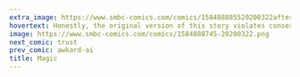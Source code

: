 ```yaml
---
extra_image: https://www.smbc-comics.com/comics/158488885520200322after.png
hovertext: Honestly, the original version of this story violates conservation of energy.
image: https://www.smbc-comics.com/comics/1584888745-20200322.png
next_comic: trust
prev_comic: awkard-ai
title: Magic
---
```


